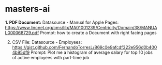 # masters-ai 
**1. PDF Document:**
Datasource - Manual for Apple Pages:
https://www.lincnet.org/cms/lib/MA01001239/Centricity/Domain/38/MANUAL000068729.pdf
Prompt:
how to create a Document with right facing pages

2. CSV File:
Datasource - Employees:
https://gist.github.com/FernandoTorresL/869c0e9afcdf322e956d0b4004b95df9
Prompt:
Plot me a histogram of average salary for top 10 jobs of active employees with part-time job
